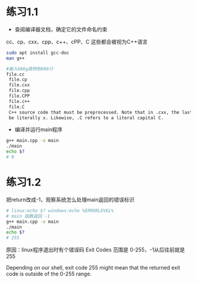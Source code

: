 # 练习1.1

- 查阅编译器文档，确定它的文件命名约束

cc、cp、cxx、cpp、c++、cPP、C 这些都会被视为C++语言

```bash
sudo apt install gcc-doc
man g++

#输入666g跳转到666行
file.cc
 file.cp
 file.cxx
 file.cpp
 file.CPP
 file.c++
 file.C
 C++ source code that must be preprocessed. Note that in .cxx, the last two letters must both
 be literally x. Likewise, .C refers to a literal capital C.
```

- 编译并运行main程序

```bash
g++ main.cpp -o main
./main
echo $?
# 0
```

# 练习1.2

把return改成-1，观察系统怎么处理main返回的错误标识

```bash
# linux:echo $? windows:echo %ERRORLEVEL%
# main 函数返回 -1
g++ main.cpp -o main
./main
echo $?
# 255
```

原因：linux程序退出时有个错误码 Exit Codes 范围是 0-255，-1从后往前就是255

Depending on our shell, exit code 255 might mean that the returned exit code is outside of the 0-255 range.